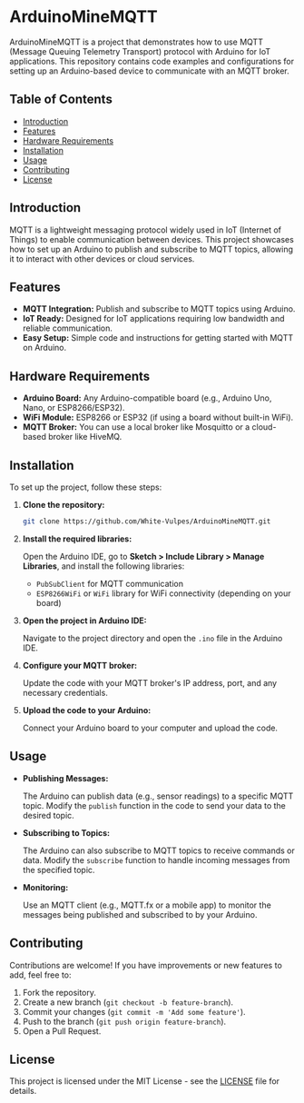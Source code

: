 
# ArduinoMineMQTT

ArduinoMineMQTT is a project that demonstrates how to use MQTT (Message Queuing Telemetry Transport) protocol with Arduino for IoT applications. This repository contains code examples and configurations for setting up an Arduino-based device to communicate with an MQTT broker.

## Table of Contents

- [Introduction](#introduction)
- [Features](#features)
- [Hardware Requirements](#hardware-requirements)
- [Installation](#installation)
- [Usage](#usage)
- [Contributing](#contributing)
- [License](#license)

## Introduction

MQTT is a lightweight messaging protocol widely used in IoT (Internet of Things) to enable communication between devices. This project showcases how to set up an Arduino to publish and subscribe to MQTT topics, allowing it to interact with other devices or cloud services.

## Features

- **MQTT Integration:** Publish and subscribe to MQTT topics using Arduino.
- **IoT Ready:** Designed for IoT applications requiring low bandwidth and reliable communication.
- **Easy Setup:** Simple code and instructions for getting started with MQTT on Arduino.

## Hardware Requirements

- **Arduino Board:** Any Arduino-compatible board (e.g., Arduino Uno, Nano, or ESP8266/ESP32).
- **WiFi Module:** ESP8266 or ESP32 (if using a board without built-in WiFi).
- **MQTT Broker:** You can use a local broker like Mosquitto or a cloud-based broker like HiveMQ.

## Installation

To set up the project, follow these steps:

1. **Clone the repository:**

   ```bash
   git clone https://github.com/White-Vulpes/ArduinoMineMQTT.git
   ```

2. **Install the required libraries:**

   Open the Arduino IDE, go to **Sketch > Include Library > Manage Libraries**, and install the following libraries:
   - `PubSubClient` for MQTT communication
   - `ESP8266WiFi` or `WiFi` library for WiFi connectivity (depending on your board)

3. **Open the project in Arduino IDE:**

   Navigate to the project directory and open the `.ino` file in the Arduino IDE.

4. **Configure your MQTT broker:**

   Update the code with your MQTT broker's IP address, port, and any necessary credentials.

5. **Upload the code to your Arduino:**

   Connect your Arduino board to your computer and upload the code.

## Usage

- **Publishing Messages:**
  
  The Arduino can publish data (e.g., sensor readings) to a specific MQTT topic. Modify the `publish` function in the code to send your data to the desired topic.

- **Subscribing to Topics:**
  
  The Arduino can also subscribe to MQTT topics to receive commands or data. Modify the `subscribe` function to handle incoming messages from the specified topic.

- **Monitoring:**
  
  Use an MQTT client (e.g., MQTT.fx or a mobile app) to monitor the messages being published and subscribed to by your Arduino.

## Contributing

Contributions are welcome! If you have improvements or new features to add, feel free to:

1. Fork the repository.
2. Create a new branch (`git checkout -b feature-branch`).
3. Commit your changes (`git commit -m 'Add some feature'`).
4. Push to the branch (`git push origin feature-branch`).
5. Open a Pull Request.

## License

This project is licensed under the MIT License - see the [LICENSE](LICENSE) file for details.
